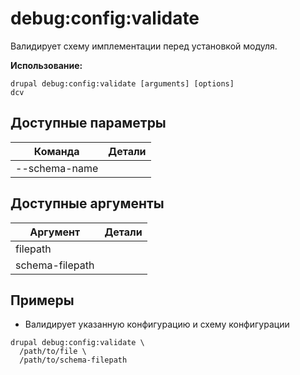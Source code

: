 # debug:config:validate
Валидирует схему имплементации перед установкой модуля.

**Использование:**
```
drupal debug:config:validate [arguments] [options]
dcv
```

## Доступные параметры
Команда | Детали
-------|-------------
--schema-name | 

## Доступные аргументы
Аргумент | Детали
---------|-------------
filepath | 
schema-filepath | 

## Примеры
* Валидирует указанную конфигурацию и схему конфигурации
```
drupal debug:config:validate \
  /path/to/file \
  /path/to/schema-filepath
```
